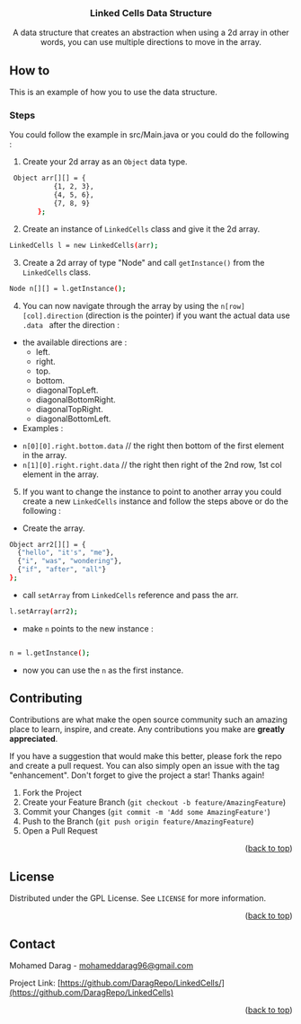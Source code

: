 <div id="top"></div>
<!--
*** Thanks for checking out the Best-README-Template. If you have a suggestion
*** that would make this better, please fork the repo and create a pull request
*** or simply open an issue with the tag "enhancement".
*** Don't forget to give the project a star!
*** Thanks again! Now go create something AMAZING! :D
-->


<!-- PROJECT LOGO -->
<br />
<div align="center">
 
  <h3 align="center">Linked Cells Data Structure</h3>

  <p align="center">
    A data structure that creates an abstraction when using a 2d array in other words, you can use multiple directions to move in the array.
  </p>
</div>



<!-- HOW TO -->
## How to

This is an example of how you to use the data structure.

### Steps

You could follow the example in src/Main.java or you could do the following : 

1. Create your 2d array as an ``` Object ``` data type.

 ```sh
  Object arr[][] = {
            {1, 2, 3},
            {4, 5, 6},
            {7, 8, 9}
        };
  ```

2. Create an instance of ``` LinkedCells ``` class and give it the 2d array.

 ```sh
 LinkedCells l = new LinkedCells(arr);

  ```


3. Create a 2d array of type "Node" and call ``` getInstance() ``` from the ``` LinkedCells ``` class.

 ```sh
 Node n[][] = l.getInstance();

  ```

4. You can now navigate through the array by using the ``` n[row][col].direction ``` (direction is the pointer) if you want the actual data use ```.data ``` after the direction :
  * the available directions are :
    - left.
    - right.
    - top.
    - bottom.
    - diagonalTopLeft.
    - diagonalBottomRight.
    - diagonalTopRight.
    - diagonalBottomLeft. 
 * Examples : 
  - ``` n[0][0].right.bottom.data ``` // the right then bottom of the first element in the array.
  - ``` n[1][0].right.right.data ``` // the right then right of the 2nd row, 1st col element in the array.


5. If you want to change the instance to point to another array you could create a new ``` LinkedCells ``` instance and follow the steps above or do the following : 

  * Create the array.
  ```sh
Object arr2[][] = {
    {"hello", "it's", "me"},
    {"i", "was", "wondering"},
    {"if", "after", "all"}
 }; 

 ``` 

  * call ``` setArray ``` from ``` LinkedCells ``` reference and pass the arr.

  ```sh
 l.setArray(arr2);

  ```

  * make ``` n ``` points to the new instance :
   ```sh

  n = l.getInstance();

   ```

  * now you can use the ``` n ``` as the first instance.

<!-- CONTRIBUTING -->
## Contributing

Contributions are what make the open source community such an amazing place to learn, inspire, and create. Any contributions you make are **greatly appreciated**.

If you have a suggestion that would make this better, please fork the repo and create a pull request. You can also simply open an issue with the tag "enhancement".
Don't forget to give the project a star! Thanks again!

1. Fork the Project
2. Create your Feature Branch (`git checkout -b feature/AmazingFeature`)
3. Commit your Changes (`git commit -m 'Add some AmazingFeature'`)
4. Push to the Branch (`git push origin feature/AmazingFeature`)
5. Open a Pull Request

<p align="right">(<a href="#top">back to top</a>)</p>



<!-- LICENSE -->
## License

Distributed under the GPL License. See `LICENSE` for more information.

<p align="right">(<a href="#top">back to top</a>)</p>



<!-- CONTACT -->
## Contact

Mohamed Darag - mohameddarag96@gmail.com

Project Link: [https://github.com/DaragRepo/LinkedCells/](https://github.com/DaragRepo/LinkedCells)

<p align="right">(<a href="#top">back to top</a>)</p>
